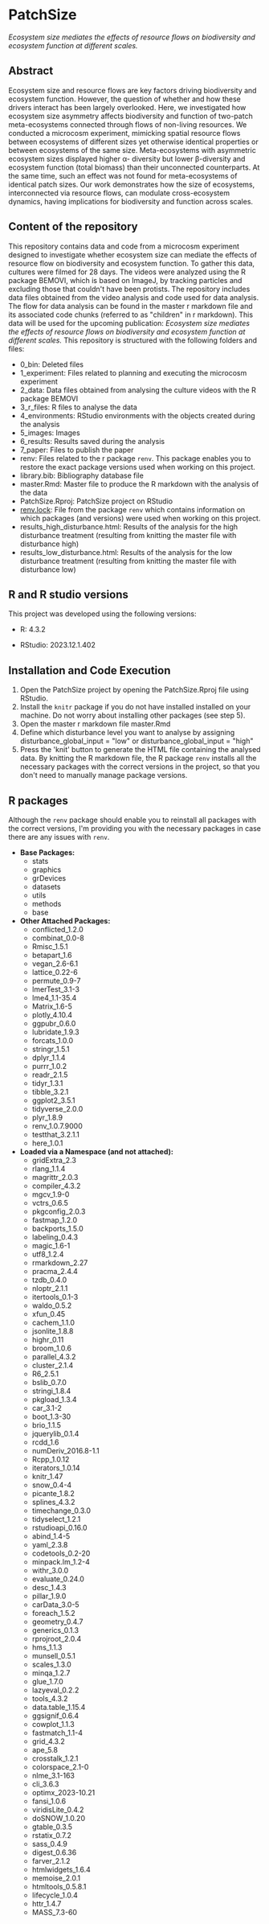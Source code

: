 # PatchSize

*Ecosystem size mediates the effects of resource flows on biodiversity and ecosystem function at different scales.*

## Abstract

Ecosystem size and resource flows are key factors driving biodiversity and ecosystem function. However, the question of whether and how these drivers interact has been largely overlooked. Here, we investigated how ecosystem size asymmetry affects biodiversity and function of two-patch meta-ecosystems connected through flows of non-living resources. We conducted a microcosm experiment, mimicking spatial resource flows between ecosystems of different sizes yet otherwise identical properties or between ecosystems of the same size. Meta-ecosystems with asymmetric ecosystem sizes displayed higher α- diversity but lower β-diversity and ecosystem function (total biomass) than their unconnected counterparts. At the same time, such an effect was not found for meta-ecosystems of identical patch sizes. Our work demonstrates how the size of ecosystems, interconnected via resource flows, can modulate cross-ecosystem dynamics, having implications for biodiversity and function across scales.

## Content of the repository

This repository contains data and code from a microcosm experiment designed to investigate whether ecosystem size can mediate the effects of resource flow on biodiversity and ecosystem function. To gather this data, cultures were filmed for 28 days. The videos were analyzed using the R package BEMOVI, which is based on ImageJ, by tracking particles and excluding those that couldn't have been protists. The repository includes data files obtained from the video analysis and code used for data analysis. The flow for data analysis can be found in the master r markdown file and its associated code chunks (referred to as "children" in r markdown). This data will be used for the upcoming publication: *Ecosystem size mediates the effects of resource flows on biodiversity and ecosystem function at different scales.* This repository is structured with the following folders and files:

-   0_bin: Deleted files
-   1_experiment: Files related to planning and executing the microcosm experiment
-   2_data: Data files obtained from analysing the culture videos with the R package BEMOVI
-   3_r_files: R files to analyse the data
-   4_environments: RStudio environments with the objects created during the analysis
-   5_images: Images
-   6_results: Results saved during the analysis
-   7_paper: Files to publish the paper
-   renv: Files related to the r package `renv`. This package enables you to restore the exact package versions used when working on this project.
-   library.bib: Bibliography database file
-   master.Rmd: Master file to produce the R markdown with the analysis of the data
-   PatchSize.Rproj: PatchSize project on RStudio
-   [renv.lock](https://github.com/Emanuele-Giacomuzzo/PatchSize/blob/master/renv.lock "renv.lock"): File from the package `renv` which contains information on which packages (and versions) were used when working on this project.
-   results_high_disturbance.html: Results of the analysis for the high disturbance treatment (resulting from knitting the master file with disturbance high)
-   results_low_disturbance.html: Results of the analysis for the low disturbance treatment (resulting from knitting the master file with disturbance low)

## R and R studio versions

This project was developed using the following versions:

-   R: 4.3.2

-   RStudio: 2023.12.1.402

## Installation and Code Execution

1.  Open the PatchSize project by opening the PatchSize.Rproj file using RStudio.
2.  Install the `knitr` package if you do not have installed installed on your machine. Do not worry about installing other packages (see step 5).
3.  Open the master r markdown file master.Rmd
4.  Define which disturbance level you want to analyse by assigning disturbance_global_input = "low" or disturbance_global_input = "high"
5.  Press the 'knit' button to generate the HTML file containing the analysed data. By knitting the R markdown file, the R package `renv` installs all the necessary packages with the correct versions in the project, so that you don't need to manually manage package versions.

## R packages

Although the `renv` package should enable you to reinstall all packages with the correct versions, I'm providing you with the necessary packages in case there are any issues with `renv`.

-   **Base Packages:**
    -   stats
    -   graphics
    -   grDevices
    -   datasets
    -   utils
    -   methods
    -   base
-   **Other Attached Packages:**
    -   conflicted_1.2.0
    -   combinat_0.0-8
    -   Rmisc_1.5.1
    -   betapart_1.6
    -   vegan_2.6-6.1
    -   lattice_0.22-6
    -   permute_0.9-7
    -   lmerTest_3.1-3
    -   lme4_1.1-35.4
    -   Matrix_1.6-5
    -   plotly_4.10.4
    -   ggpubr_0.6.0
    -   lubridate_1.9.3
    -   forcats_1.0.0
    -   stringr_1.5.1
    -   dplyr_1.1.4
    -   purrr_1.0.2
    -   readr_2.1.5
    -   tidyr_1.3.1
    -   tibble_3.2.1
    -   ggplot2_3.5.1
    -   tidyverse_2.0.0
    -   plyr_1.8.9
    -   renv_1.0.7.9000
    -   testthat_3.2.1.1
    -   here_1.0.1
-   **Loaded via a Namespace (and not attached):**
    -   gridExtra_2.3
    -   rlang_1.1.4
    -   magrittr_2.0.3
    -   compiler_4.3.2
    -   mgcv_1.9-0
    -   vctrs_0.6.5
    -   pkgconfig_2.0.3
    -   fastmap_1.2.0
    -   backports_1.5.0
    -   labeling_0.4.3
    -   magic_1.6-1
    -   utf8_1.2.4
    -   rmarkdown_2.27
    -   pracma_2.4.4
    -   tzdb_0.4.0
    -   nloptr_2.1.1
    -   itertools_0.1-3
    -   waldo_0.5.2
    -   xfun_0.45
    -   cachem_1.1.0
    -   jsonlite_1.8.8
    -   highr_0.11
    -   broom_1.0.6
    -   parallel_4.3.2
    -   cluster_2.1.4
    -   R6_2.5.1
    -   bslib_0.7.0
    -   stringi_1.8.4
    -   pkgload_1.3.4
    -   car_3.1-2
    -   boot_1.3-30
    -   brio_1.1.5
    -   jquerylib_0.1.4
    -   rcdd_1.6
    -   numDeriv_2016.8-1.1
    -   Rcpp_1.0.12
    -   iterators_1.0.14
    -   knitr_1.47
    -   snow_0.4-4
    -   picante_1.8.2
    -   splines_4.3.2
    -   timechange_0.3.0
    -   tidyselect_1.2.1
    -   rstudioapi_0.16.0
    -   abind_1.4-5
    -   yaml_2.3.8
    -   codetools_0.2-20
    -   minpack.lm_1.2-4
    -   withr_3.0.0
    -   evaluate_0.24.0
    -   desc_1.4.3
    -   pillar_1.9.0
    -   carData_3.0-5
    -   foreach_1.5.2
    -   geometry_0.4.7
    -   generics_0.1.3
    -   rprojroot_2.0.4
    -   hms_1.1.3
    -   munsell_0.5.1
    -   scales_1.3.0
    -   minqa_1.2.7
    -   glue_1.7.0
    -   lazyeval_0.2.2
    -   tools_4.3.2
    -   data.table_1.15.4
    -   ggsignif_0.6.4
    -   cowplot_1.1.3
    -   fastmatch_1.1-4
    -   grid_4.3.2
    -   ape_5.8
    -   crosstalk_1.2.1
    -   colorspace_2.1-0
    -   nlme_3.1-163
    -   cli_3.6.3
    -   optimx_2023-10.21
    -   fansi_1.0.6
    -   viridisLite_0.4.2
    -   doSNOW_1.0.20
    -   gtable_0.3.5
    -   rstatix_0.7.2
    -   sass_0.4.9
    -   digest_0.6.36
    -   farver_2.1.2
    -   htmlwidgets_1.6.4
    -   memoise_2.0.1
    -   htmltools_0.5.8.1
    -   lifecycle_1.0.4
    -   httr_1.4.7
    -   MASS_7.3-60
